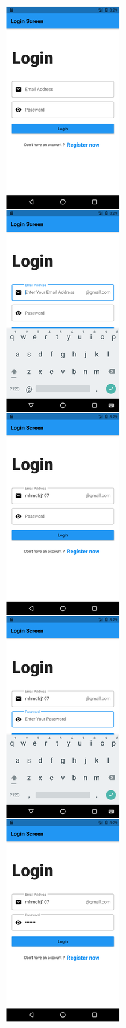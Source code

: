<img src="loginscreen/Screenshot_1620325743.png" width =300
style =" display: inline-block;">
<img src="loginscreen/Screenshot_1620325747.png"  width =300
style =" display: inline-block;">
<img src="loginscreen/Screenshot_1620325788.png"  width =300
style =" display: inline-block;">
<img src="loginscreen/Screenshot_1620325791.png"  width =300
style =" display: inline-block;">
<img src="loginscreen/Screenshot_1620325796.png"  width =300
style =" display: inline-block;">
